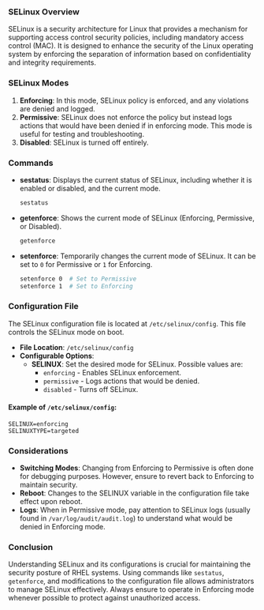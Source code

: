 ### SELinux Overview

SELinux is a security architecture for Linux that provides a mechanism for supporting access control security policies, including mandatory access control (MAC). It is designed to enhance the security of the Linux operating system by enforcing the separation of information based on confidentiality and integrity requirements.

### SELinux Modes

1. **Enforcing**: In this mode, SELinux policy is enforced, and any violations are denied and logged.
2. **Permissive**: SELinux does not enforce the policy but instead logs actions that would have been denied if in enforcing mode. This mode is useful for testing and troubleshooting.
3. **Disabled**: SELinux is turned off entirely.

### Commands

- **sestatus**: Displays the current status of SELinux, including whether it is enabled or disabled, and the current mode.
  ```bash
  sestatus
  ```

- **getenforce**: Shows the current mode of SELinux (Enforcing, Permissive, or Disabled).
  ```bash
  getenforce
  ```

- **setenforce**: Temporarily changes the current mode of SELinux. It can be set to `0` for Permissive or `1` for Enforcing.
  ```bash
  setenforce 0  # Set to Permissive
  setenforce 1  # Set to Enforcing
  ```

### Configuration File

The SELinux configuration file is located at `/etc/selinux/config`. This file controls the SELinux mode on boot.

- **File Location**: `/etc/selinux/config`
- **Configurable Options**: 
  - **SELINUX**: Set the desired mode for SELinux. Possible values are:
    - `enforcing` - Enables SELinux enforcement.
    - `permissive` - Logs actions that would be denied.
    - `disabled` - Turns off SELinux.

#### Example of `/etc/selinux/config`:
```plaintext
SELINUX=enforcing
SELINUXTYPE=targeted
```

### Considerations

- **Switching Modes**: Changing from Enforcing to Permissive is often done for debugging purposes. However, ensure to revert back to Enforcing to maintain security.
- **Reboot**: Changes to the SELINUX variable in the configuration file take effect upon reboot.
- **Logs**: When in Permissive mode, pay attention to SELinux logs (usually found in `/var/log/audit/audit.log`) to understand what would be denied in Enforcing mode.

### Conclusion

Understanding SELinux and its configurations is crucial for maintaining the security posture of RHEL systems. Using commands like `sestatus`, `getenforce`, and modifications to the configuration file allows administrators to manage SELinux effectively. Always ensure to operate in Enforcing mode whenever possible to protect against unauthorized access.
